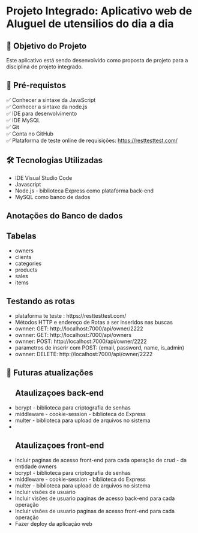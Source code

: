 <h1>Projeto Integrado: Aplicativo web de Aluguel de utensilios do dia a dia</h1>

<h2>🎯 Objetivo do Projeto</h2>

<p>Este aplicativo está sendo desenvolvido como proposta de projeto para a disciplina de projeto integrado.<br>

<h2>
🛑 Pré-requistos
</h2>

✅ Conhecer a sintaxe da JavaScript<br>
✅ Conhecer a sintaxe da node.js<br>
✅ IDE para desenvolvimento<br>
✅ IDE MySQL<br>
✅ Git<br>
✅ Conta no GitHub<br>
✅ Plataforma de teste online de requisições: https://resttesttest.com/ <br>


<h2>🛠 Tecnologias Utilizadas</h2>

<ul>
    <li>IDE Visual Studio Code</li>
    <li>Javascript </li>
    <li>Node.js - biblioteca Express como plataforma back-end</li>
    <li>MySQL como banco de dados</li>
</ul>


<h2>Anotações do Banco de dados</h2>

<h2><strong>Tabelas</strong></h2>
<ul>
    <li>owners</li>
    <li>clients </li>
    <li>categories</li>
    <li>products</li>
    <li>sales</li>
    <li>items</li>   
</ul>


<h2><strong> Testando as rotas</strong></h2>
<ul>
    <li>
    plataforma te teste :  https://resttesttest.com/ 
    </li>
    <li>Métodos HTTP e endereço de Rotas a ser inseridos nas buscas</li>
    <li>ownner: GET: http://localhost:7000/api/owner/2222</li>
    <li>ownner: GET: http://localhost:7000/api/owners</li>
    <li>ownner: POST: http://localhost:7000/api/owner/2222</li>
    <li>             parametros de inserir com POST: (email, password, name, is_admin) </li>       
    <li>ownner: DELETE: http://localhost:7000/api/owner/2222</li>
</ul>


<h2>
🛑 Futuras atualizações
</h2>

<ul>
    <h2>
    <strong>Ataulizaçoes back-end</strong>
    </h2>    
    <li>bcrypt - biblioteca para criptografia de senhas</li>
    <li>middleware - cookie-session - biblioteca do Express</li>
    <li>multer - biblioteca para upload de arquivos no sistema</li>
    <li></li>
    <h2>
    <strong>Ataulizaçoes front-end</strong>
    </h2>
    <li>Incluir paginas de acesso front-end para cada operação de crud - da entidade owners</li>       
    <li>bcrypt - biblioteca para criptografia de senhas</li>
    <li>middleware - cookie-session - biblioteca do Express</li>
    <li>multer - biblioteca para upload de arquivos no sistema</li>
    <li>Incluir visões de usuario</li>
    <li>Incluir visões de usuario paginas de acesso back-end para cada operação</li>
    <li>Incluir visões de usuario paginas de acesso front-end para cada operação</li>
    <li>Fazer deploy da aplicação web</li>
</ul>





